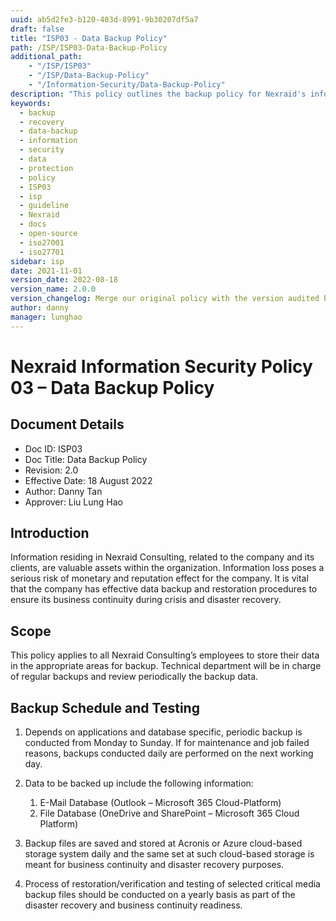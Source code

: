 ```yaml
---
uuid: ab5d2fe3-b120-403d-8991-9b30207df5a7
draft: false
title: "ISP03 - Data Backup Policy"
path: /ISP/ISP03-Data-Backup-Policy
additional_path:
    - "/ISP/ISP03"
    - "/ISP/Data-Backup-Policy"
    - "/Information-Security/Data-Backup-Policy"
description: "This policy outlines the backup policy for Nexraid's information system."
keywords: 
  - backup
  - recovery
  - data-backup
  - information
  - security
  - data
  - protection
  - policy
  - ISP03
  - isp
  - guideline
  - Nexraid
  - docs
  - open-source
  - iso27001
  - iso27701
sidebar: isp
date: 2021-11-01
version_date: 2022-08-18
version_name: 2.0.0
version_changelog: Merge our original policy with the version audited by DPTM
author: danny
manager: lunghao
---
```



# Nexraid Information Security Policy 03 – Data Backup Policy

## Document Details
* Doc ID: ISP03
* Doc Title: Data Backup Policy
* Revision: 2.0
* Effective Date: 18 August 2022
* Author: Danny Tan
* Approver: Liu Lung Hao

## Introduction
Information residing in Nexraid Consulting, related to the company and its clients, are valuable assets within the organization. Information loss poses a serious risk of monetary and reputation effect for the company. It is vital that the company has effective data backup and restoration procedures to ensure its business continuity during crisis and disaster recovery.

## Scope
This policy applies to all Nexraid Consulting’s employees to store their data in the appropriate areas for backup. Technical department will be in charge of regular backups and review periodically the backup data.

## Backup Schedule and Testing

1. Depends on applications and database specific, periodic backup is conducted from Monday to Sunday. If for maintenance and job failed reasons, backups conducted daily are performed on the next working day.

2. Data to be backed up include the following information:
   1. E-Mail Database (Outlook – Microsoft 365 Cloud-Platform)
   2. File Database (OneDrive and SharePoint – Microsoft 365 Cloud Platform)

3. Backup files are saved and stored at Acronis or Azure cloud-based storage system daily and the same set at such cloud-based storage is meant for business continuity and disaster recovery purposes.

4. Process of restoration/verification and testing of selected critical media backup files should be conducted on a yearly basis as part of the disaster recovery and business continuity readiness.